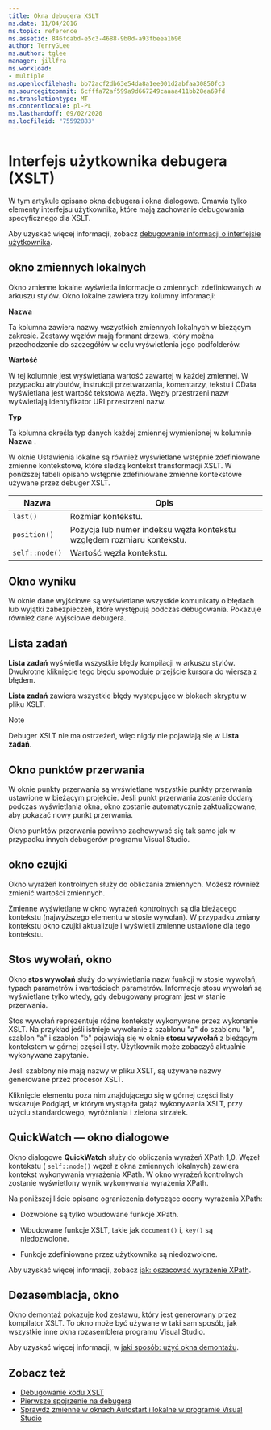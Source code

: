 ```yaml
---
title: Okna debugera XSLT
ms.date: 11/04/2016
ms.topic: reference
ms.assetid: 846fdabd-e5c3-4688-9b0d-a93fbeea1b96
author: TerryGLee
ms.author: tglee
manager: jillfra
ms.workload:
- multiple
ms.openlocfilehash: bb72acf2db63e54da8a1ee001d2abfaa30850fc3
ms.sourcegitcommit: 6cfffa72af599a9d667249caaaa411bb28ea69fd
ms.translationtype: MT
ms.contentlocale: pl-PL
ms.lasthandoff: 09/02/2020
ms.locfileid: "75592883"
---
```

# <a name="debugger-user-interface-xslt"></a>Interfejs użytkownika debugera (XSLT)

W tym artykule opisano okna debugera i okna dialogowe. Omawia tylko elementy interfejsu użytkownika, które mają zachowanie debugowania specyficznego dla XSLT.

Aby uzyskać więcej informacji, zobacz [debugowanie informacji o interfejsie użytkownika](../debugger/debugging-user-interface-reference.md).

## <a name="locals-window"></a>okno zmiennych lokalnych

Okno zmienne lokalne wyświetla informacje o zmiennych zdefiniowanych w arkuszu stylów. Okno lokalne zawiera trzy kolumny informacji:

**Nazwa**

Ta kolumna zawiera nazwy wszystkich zmiennych lokalnych w bieżącym zakresie. Zestawy węzłów mają formant drzewa, który można przechodzenie do szczegółów w celu wyświetlenia jego podfolderów.

**Wartość**

W tej kolumnie jest wyświetlana wartość zawartej w każdej zmiennej. W przypadku atrybutów, instrukcji przetwarzania, komentarzy, tekstu i CData wyświetlana jest wartość tekstowa węzła. Węzły przestrzeni nazw wyświetlają identyfikator URI przestrzeni nazw.

**Typ**

Ta kolumna określa typ danych każdej zmiennej wymienionej w kolumnie **Nazwa** .

W oknie Ustawienia lokalne są również wyświetlane wstępnie zdefiniowane zmienne kontekstowe, które śledzą kontekst transformacji XSLT. W poniższej tabeli opisano wstępnie zdefiniowane zmienne kontekstowe używane przez debuger XSLT.

|Nazwa|Opis|
|-|-----------------|
|`last()`|Rozmiar kontekstu.|
|`position()`|Pozycja lub numer indeksu węzła kontekstu względem rozmiaru kontekstu.|
|`self::node()`|Wartość węzła kontekstu.|

## <a name="output-window"></a>Okno wyniku

W oknie dane wyjściowe są wyświetlane wszystkie komunikaty o błędach lub wyjątki zabezpieczeń, które występują podczas debugowania. Pokazuje również dane wyjściowe debugera.

## <a name="task-list"></a>Lista zadań

**Lista zadań** wyświetla wszystkie błędy kompilacji w arkuszu stylów. Dwukrotne kliknięcie tego błędu spowoduje przejście kursora do wiersza z błędem.

**Lista zadań** zawiera wszystkie błędy występujące w blokach skryptu w pliku XSLT.

> [!NOTE]
> Debuger XSLT nie ma ostrzeżeń, więc nigdy nie pojawiają się w **Lista zadań**.

## <a name="breakpoints-window"></a>Okno punktów przerwania

W oknie punkty przerwania są wyświetlane wszystkie punkty przerwania ustawione w bieżącym projekcie. Jeśli punkt przerwania zostanie dodany podczas wyświetlania okna, okno zostanie automatycznie zaktualizowane, aby pokazać nowy punkt przerwania.

Okno punktów przerwania powinno zachowywać się tak samo jak w przypadku innych debugerów programu Visual Studio.

## <a name="watch-window"></a>okno czujki

Okno wyrażeń kontrolnych służy do obliczania zmiennych. Możesz również zmienić wartości zmiennych.

Zmienne wyświetlane w okno wyrażeń kontrolnych są dla bieżącego kontekstu (najwyższego elementu w stosie wywołań). W przypadku zmiany kontekstu okno czujki aktualizuje i wyświetli zmienne ustawione dla tego kontekstu.

## <a name="call-stack-window"></a>Stos wywołań, okno

Okno **stos wywołań** służy do wyświetlania nazw funkcji w stosie wywołań, typach parametrów i wartościach parametrów. Informacje stosu wywołań są wyświetlane tylko wtedy, gdy debugowany program jest w stanie przerwania.

Stos wywołań reprezentuje różne konteksty wykonywane przez wykonanie XSLT. Na przykład jeśli istnieje wywołanie z szablonu "a" do szablonu "b", szablon "a" i szablon "b" pojawiają się w oknie **stosu wywołań** z bieżącym kontekstem w górnej części listy. Użytkownik może zobaczyć aktualnie wykonywane zapytanie.

Jeśli szablony nie mają nazwy w pliku XSLT, są używane nazwy generowane przez procesor XSLT.

Kliknięcie elementu poza nim znajdującego się w górnej części listy wskazuje Podgląd, w którym wystąpiła gałąź wykonywania XSLT, przy użyciu standardowego, wyróżniania i zielona strzałek.

## <a name="quickwatch-dialog-box"></a>QuickWatch — okno dialogowe

Okno dialogowe **QuickWatch** służy do obliczania wyrażeń XPath 1,0. Węzeł kontekstu ( `self::node()` węzeł z okna zmiennych lokalnych) zawiera kontekst wykonywania wyrażenia XPath. W okno wyrażeń kontrolnych zostanie wyświetlony wynik wykonywania wyrażenia XPath.

Na poniższej liście opisano ograniczenia dotyczące oceny wyrażenia XPath:

- Dozwolone są tylko wbudowane funkcje XPath.

- Wbudowane funkcje XSLT, takie jak `document()` i, `key()` są niedozwolone.

- Funkcje zdefiniowane przez użytkownika są niedozwolone.

Aby uzyskać więcej informacji, zobacz [jak: oszacować wyrażenie XPath](../xml-tools/how-to-evaluate-an-xpath-expression.md).

## <a name="disassembly-window"></a>Dezasemblacja, okno

Okno demontaż pokazuje kod zestawu, który jest generowany przez kompilator XSLT. To okno może być używane w taki sam sposób, jak wszystkie inne okna rozasemblera programu Visual Studio.

Aby uzyskać więcej informacji, w [jaki sposób: użyć okna demontażu](../debugger/how-to-use-the-disassembly-window.md).

## <a name="see-also"></a>Zobacz też

- [Debugowanie kodu XSLT](../xml-tools/debugging-xslt.md)
- [Pierwsze spojrzenie na debugera](../debugger/debugger-feature-tour.md)
- [Sprawdź zmienne w oknach Autostart i lokalne w programie Visual Studio](../debugger/autos-and-locals-windows.md)
